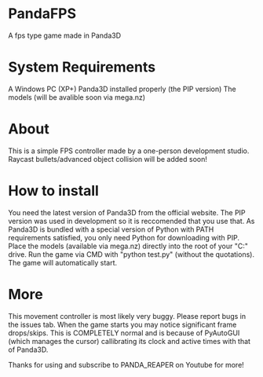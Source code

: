 # PandaFPS
A fps type game made in Panda3D

# System Requirements
A Windows PC (XP+)
Panda3D installed properly (the PIP version)
The models (will be avalible soon via mega.nz)

# About
This is a simple FPS controller made by a one-person development studio. Raycast bullets/advanced object collision will be added soon!

# How to install
You need the latest version of Panda3D from the official website. The PIP version was used in development so it is reccomended that you use that. As Panda3D is bundled with a special version of Python with PATH requirements satisfied, you only need Python for downloading with PIP. Place the models (available via mega.nz) directly into the root of your "C:" drive. Run the game via CMD with "python test.py" (without the quotations). The game will automatically start.

# More
This movement controller is most likely very buggy. Please report bugs in the issues tab.
When the game starts you may notice significant frame drops/skips. This is COMPLETELY normal and is because of PyAutoGUI (which manages the cursor) callibrating its clock and active times with that of Panda3D.

Thanks for using and subscribe to PANDA_REAPER on Youtube for more!
